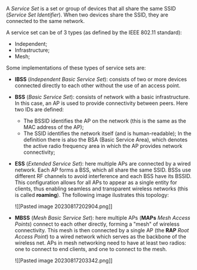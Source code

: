 A *Service Set* is a set or group of devices that all share the same SSID (*Service Set Identifier*). When two devices share the SSID, they are connected to the same network.

A service set can be of 3 types (as defined by the IEEE 802.11 standard):

- Independent;
- Infrastructure;
- Mesh;

Some implementations of these types of service sets are:

- **IBSS** (*Independent Basic Service Set*): consists of two or more devices connected directly to each other without the use of an access point.
- **BSS** (*Basic Service Set*): consists of network with a basic infrastructure. In this case, an AP is used to provide connectivity between peers. Here two IDs are defined:
	- The BSSID identifies the AP on the network (this is the same as the MAC address of the AP);
	- The SSID identifies the network itself (and is human-readable);
  In the definition there is also the BSA (Basic Service Area), which denotes the active radio frequency area in which the AP provides network connectivity;
- **ESS** (*Extended Service Set*): here multiple APs are connected by a wired network. Each AP forms a BSS, which all share the same SSID. BSSs use different RF channels to avoid interference and each BSS have its BSSID. This configuration allows for all APs to appear as a single entity for clients, thus enabling seamless and transparent wireless networks (this is called **roaming**). The following image ilustrates this topology:

    ![[Pasted image 20230817202904.png]]
    
- **MBSS** (*Mesh Basic Service Set*): here multiple APs (**MAPs** *Mesh Access Points*) connect to each other directly, forming a "mesh" of wireless connectivity. This mesh is then connected by a single AP (the **RAP** *Root Access Point*) to a wired network which serves as the backbone of the wireless net. APs in mesh networking need to have at least two radios: one to connect to end clients, and one to connect to the mesh.
    
    ![[Pasted image 20230817203342.png]]